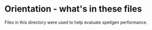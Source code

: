 # Orientation - what's in these files
Files in this directory were used to help evaluate spellgen performance.

